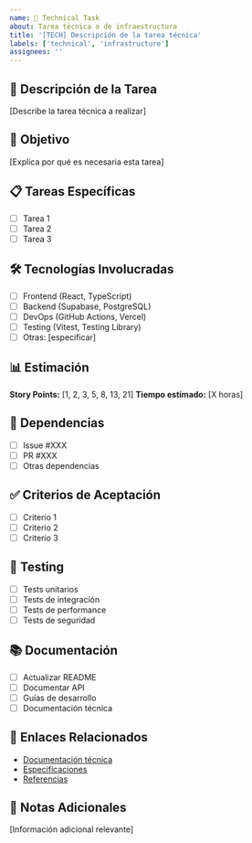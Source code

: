 ```yaml
---
name: 🔧 Technical Task
about: Tarea técnica o de infraestructura
title: '[TECH] Descripción de la tarea técnica'
labels: ['technical', 'infrastructure']
assignees: ''
---
```


## 🔧 Descripción de la Tarea

[Describe la tarea técnica a realizar]

## 🎯 Objetivo

[Explica por qué es necesaria esta tarea]

## 📋 Tareas Específicas

- [ ] Tarea 1
- [ ] Tarea 2
- [ ] Tarea 3

## 🛠️ Tecnologías Involucradas

- [ ] Frontend (React, TypeScript)
- [ ] Backend (Supabase, PostgreSQL)
- [ ] DevOps (GitHub Actions, Vercel)
- [ ] Testing (Vitest, Testing Library)
- [ ] Otras: [especificar]

## 📊 Estimación

**Story Points:** [1, 2, 3, 5, 8, 13, 21]
**Tiempo estimado:** [X horas]

## 🔗 Dependencias

- [ ] Issue #XXX
- [ ] PR #XXX
- [ ] Otras dependencias

## ✅ Criterios de Aceptación

- [ ] Criterio 1
- [ ] Criterio 2
- [ ] Criterio 3

## 🧪 Testing

- [ ] Tests unitarios
- [ ] Tests de integración
- [ ] Tests de performance
- [ ] Tests de seguridad

## 📚 Documentación

- [ ] Actualizar README
- [ ] Documentar API
- [ ] Guías de desarrollo
- [ ] Documentación técnica

## 🔗 Enlaces Relacionados

- [Documentación técnica]()
- [Especificaciones]()
- [Referencias]()

## 📝 Notas Adicionales

[Información adicional relevante]
